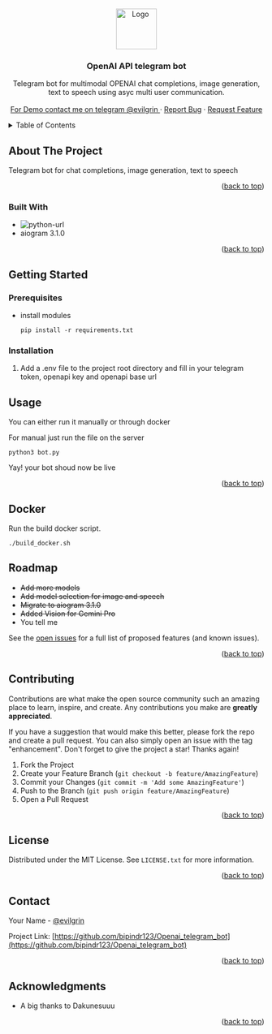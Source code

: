 <!-- Improved compatibility of back to top link: See: https://github.com/othneildrew/Best-README-Template/pull/73 -->
<a name="readme-top"></a>
<!--
*** Thanks for checking out the Best-README-Template. If you have a suggestion
*** that would make this better, please fork the repo and create a pull request
*** or simply open an issue with the tag "enhancement".
*** Don't forget to give the project a star!
*** Thanks again! Now go create something AMAZING! :D
-->



<!-- PROJECT SHIELDS -->
<!--
*** I'm using markdown "reference style" links for readability.
*** Reference links are enclosed in brackets [ ] instead of parentheses ( ).
*** See the bottom of this document for the declaration of the reference variables
*** for contributors-url, forks-url, etc. This is an optional, concise syntax you may use.
*** https://www.markdownguide.org/basic-syntax/#reference-style-links
-->

<!-- PROJECT LOGO -->
<br />
<div align="center">
  <a href="https://github.com/bipindr123/Openai_telegram_bot">
    <img src="https://upload.wikimedia.org/wikipedia/commons/thumb/8/82/Telegram_logo.svg/2048px-Telegram_logo.svg.png" alt="Logo" width="80" height="80">
  </a>

<h3 align="center">OpenAI API telegram bot</h3>

  <p align="center">
    Telegram bot for multimodal OPENAI chat completions, image generation, text to speech using asyc multi user communication. 
    <br />
    <br />
    <a href="https://github.com/bipindr123/Openai_telegram_bot">For Demo contact me on telegram @evilgrin </a>
    ·
    <a href="https://github.com/bipindr123/Openai_telegram_bot/issues">Report Bug</a>
    ·
    <a href="https://github.com/bipindr123/Openai_telegram_bot/issues">Request Feature</a>
  </p>
</div>



<!-- TABLE OF CONTENTS -->
<details>
  <summary>Table of Contents</summary>
  <ol>
    <li>
      <a href="#about-the-project">About The Project</a>
      <ul>
        <li><a href="#built-with">Built With</a></li>
      </ul>
    </li>
    <li>
      <a href="#getting-started">Getting Started</a>
      <ul>
        <li><a href="#prerequisites">Prerequisites</a></li>
        <li><a href="#installation">Installation</a></li>
      </ul>
    </li>
    <li><a href="#usage">Usage</a></li>
    <li><a href="#docker">Docker</a></li>
    <li><a href="#roadmap">Roadmap</a></li>
    <li><a href="#contributing">Contributing</a></li>
    <li><a href="#license">License</a></li>
    <li><a href="#contact">Contact</a></li>
    <li><a href="#acknowledgments">Acknowledgments</a></li>
  </ol>
</details>



<!-- ABOUT THE PROJECT -->
## About The Project

Telegram bot for chat completions, image generation, text to speech

<p align="right">(<a href="#readme-top">back to top</a>)</p>

### Built With

* ![python-url]
* aiogram 3.1.0


<p align="right">(<a href="#readme-top">back to top</a>)</p>



<!-- GETTING STARTED -->
## Getting Started

### Prerequisites

* install modules
  ```
  pip install -r requirements.txt
  ```

### Installation

1. Add a .env file to the project root directory and fill in your telegram token, openapi key and openapi base url

<!-- USAGE EXAMPLES -->
## Usage
  You can either run it manually or through docker

  For manual just run the file on the server
  ```
  python3 bot.py
  ```
  Yay! your bot shoud now be live

<p align="right">(<a href="#readme-top">back to top</a>)</p>

## Docker
  Run the build docker script.

  ```
  ./build_docker.sh
  ```


<!-- ROADMAP -->
## Roadmap

- ~~Add more models~~
- ~~Add model selection for image and speech~~
- ~~Migrate to aiogram 3.1.0~~
- ~~Added Vision for Gemini Pro~~
- You tell me

See the [open issues](https://github.com/bipindr123/Openai_telegram_bot/issues) for a full list of proposed features (and known issues).

<p align="right">(<a href="#readme-top">back to top</a>)</p>



<!-- CONTRIBUTING -->
## Contributing

Contributions are what make the open source community such an amazing place to learn, inspire, and create. Any contributions you make are **greatly appreciated**.

If you have a suggestion that would make this better, please fork the repo and create a pull request. You can also simply open an issue with the tag "enhancement".
Don't forget to give the project a star! Thanks again!

1. Fork the Project
2. Create your Feature Branch (`git checkout -b feature/AmazingFeature`)
3. Commit your Changes (`git commit -m 'Add some AmazingFeature'`)
4. Push to the Branch (`git push origin feature/AmazingFeature`)
5. Open a Pull Request

<p align="right">(<a href="#readme-top">back to top</a>)</p>



<!-- LICENSE -->
## License

Distributed under the MIT License. See `LICENSE.txt` for more information.

<p align="right">(<a href="#readme-top">back to top</a>)</p>



<!-- CONTACT -->
## Contact

Your Name - [@evilgrin](https://t.me/evilgrin) 

Project Link: [https://github.com/bipindr123/Openai_telegram_bot](https://github.com/bipindr123/Openai_telegram_bot)

<p align="right">(<a href="#readme-top">back to top</a>)</p>



<!-- ACKNOWLEDGMENTS -->
## Acknowledgments

* A big thanks to Dakunesuuu

<p align="right">(<a href="#readme-top">back to top</a>)</p>



<!-- MARKDOWN LINKS & IMAGES -->
<!-- https://www.markdownguide.org/basic-syntax/#reference-style-links -->
[contributors-shield]: https://img.shields.io/github/contributors/github_username/repo_name.svg?style=for-the-badge
[contributors-url]: https://github.com/bipindr123/Openai_telegram_bot/graphs/contributors
[forks-shield]: https://img.shields.io/github/forks/github_username/repo_name.svg?style=for-the-badge
[forks-url]: https://github.com/bipindr123/Openai_telegram_bot/network/members
[stars-shield]: https://img.shields.io/github/stars/github_username/repo_name.svg?style=for-the-badge
[stars-url]: https://github.com/bipindr123/Openai_telegram_bot/stargazers
[issues-shield]: https://img.shields.io/github/issues/github_username/repo_name.svg?style=for-the-badge
[issues-url]: https://github.com/bipindr123/Openai_telegram_bot/issues
[license-shield]: https://img.shields.io/github/license/github_username/repo_name.svg?style=for-the-badge
[license-url]: https://github.com/bipindr123/Openai_telegram_bot/blob/master/LICENSE.txt
[linkedin-shield]: https://img.shields.io/badge/-LinkedIn-black.svg?style=for-the-badge&logo=linkedin&colorB=555
[linkedin-url]: https://linkedin.com/in/linkedin_username
[product-screenshot]: images/screenshot.png
[Next.js]: https://img.shields.io/badge/next.js-000000?style=for-the-badge&logo=nextdotjs&logoColor=white
[Next-url]: https://nextjs.org/
[React.js]: https://img.shields.io/badge/React-20232A?style=for-the-badge&logo=react&logoColor=61DAFB
[python-url]: https://img.shields.io/badge/python-3670A0??style=for-the-badge&logo=python&logoColor=yellow
[React-url]: https://reactjs.org/
[Vue.js]: https://img.shields.io/badge/Vue.js-35495E?style=for-the-badge&logo=vuedotjs&logoColor=4FC08D
[Vue-url]: https://vuejs.org/
[Angular.io]: https://img.shields.io/badge/Angular-DD0031?style=for-the-badge&logo=angular&logoColor=white
[Angular-url]: https://angular.io/
[Svelte.dev]: https://img.shields.io/badge/Svelte-4A4A55?style=for-the-badge&logo=svelte&logoColor=FF3E00
[Svelte-url]: https://svelte.dev/
[Laravel.com]: https://img.shields.io/badge/Laravel-FF2D20?style=for-the-badge&logo=laravel&logoColor=white
[Laravel-url]: https://laravel.com
[Bootstrap.com]: https://img.shields.io/badge/Bootstrap-563D7C?style=for-the-badge&logo=bootstrap&logoColor=white
[Bootstrap-url]: https://getbootstrap.com
[JQuery.com]: https://img.shields.io/badge/jQuery-0769AD?style=for-the-badge&logo=jquery&logoColor=white
[JQuery-url]: https://jquery.com 
